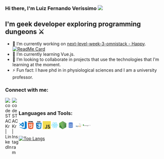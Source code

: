 ### Hi there, I'm Luiz Fernando Veríssimo <img src="https://raw.githubusercontent.com/MartinHeinz/MartinHeinz/master/wave.gif" width="30px"> 

## I'm geek developer exploring programming dungeons ⚔

- 🔭 I’m currently working on [next-level-week-3-omnistack - Happy](https://github.com/luizfverissimo/next-level-week-3-omnistack).<br/>
[![ReadMe Card](https://github-readme-stats.vercel.app/api/pin/?username=luizfverissimo&repo=next-level-week-3-omnistac)](https://github.com/luizfverissimo/next-level-week-3-omnistack)
- 🌱 I’m currently learning Vue.js.
- 👯 I’m looking to collaborate in projects that use the technologies that I'm learning at the moment.
- ⚡ Fun fact: I have phd in in physiological sciences and I am a university professor.

### Connect with me:

[<img align="left" alt="codeSTACKr | LinkedIn" width="22px" src="https://cdn.jsdelivr.net/npm/simple-icons@v3/icons/linkedin.svg" />](https://www.linkedin.com/in/luiz-fernando-veríssimo-485323164)
[<img align="left" alt="codeSTACKr | Instagram" width="22px" src="https://cdn.jsdelivr.net/npm/simple-icons@v3/icons/instagram.svg" />](https://www.instagram.com/luizfv/)
<br />

### Languages and Tools:

<img align="left" alt="Visual Studio Code" width="26px" src="https://raw.githubusercontent.com/github/explore/80688e429a7d4ef2fca1e82350fe8e3517d3494d/topics/visual-studio-code/visual-studio-code.png" />
<img align="left" alt="HTML5" width="26px" src="https://raw.githubusercontent.com/github/explore/80688e429a7d4ef2fca1e82350fe8e3517d3494d/topics/html/html.png" />
<img align="left" alt="CSS3" width="26px" src="https://raw.githubusercontent.com/github/explore/80688e429a7d4ef2fca1e82350fe8e3517d3494d/topics/css/css.png" />
<img align="left" alt="JavaScript" width="26px" src="https://raw.githubusercontent.com/github/explore/80688e429a7d4ef2fca1e82350fe8e3517d3494d/topics/javascript/javascript.png" />
<img align="left" alt="React" width="26px" src="https://raw.githubusercontent.com/github/explore/80688e429a7d4ef2fca1e82350fe8e3517d3494d/topics/react/react.png" />
<img align="left" alt="Node.js" width="26px" src="https://raw.githubusercontent.com/github/explore/80688e429a7d4ef2fca1e82350fe8e3517d3494d/topics/nodejs/nodejs.png" />
<img align="left" alt="SQL" width="26px" src="https://raw.githubusercontent.com/github/explore/80688e429a7d4ef2fca1e82350fe8e3517d3494d/topics/sql/sql.png" />
<img align="left" alt="MySQL" width="26px" src="https://raw.githubusercontent.com/github/explore/80688e429a7d4ef2fca1e82350fe8e3517d3494d/topics/mysql/mysql.png" />
<img align="left" alt="MongoDB" width="26px" src="https://raw.githubusercontent.com/github/explore/80688e429a7d4ef2fca1e82350fe8e3517d3494d/topics/mongodb/mongodb.png" />
<br />
<br />

[![Top Langs](https://github-readme-stats.vercel.app/api/top-langs/?username=luizfverissimo&layout=compact)](https://github.com/anuraghazra/github-readme-stats)
